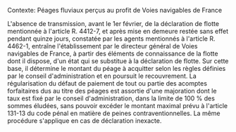 Contexte: Péages fluviaux perçus  au profit de Voies navigables de France

L'absence de transmission, avant le 1er février, de la déclaration de flotte mentionnée à l'article R. 4412-7, et après mise en demeure restée sans effet pendant quinze jours, constatée par les agents mentionnés à l'article R. 4462-1, entraîne l'établissement par le directeur général de Voies navigables de France, à partir des éléments de connaissance de la flotte dont il dispose, d'un état qui se substitue à la déclaration de flotte. Sur cette base, il détermine le montant du péage à acquitter selon les règles définies par le conseil d'administration et en poursuit le recouvrement. La régularisation du défaut de paiement de tout ou partie des acomptes forfaitaires dus au titre des péages est assortie d'une majoration dont le taux est fixé par le conseil d'administration, dans la limite de 100 % des sommes éludées, sans pouvoir excéder le montant maximal prévu à l'article 131-13 du code pénal en matière de peines contraventionnelles. La même procédure s'applique en cas de déclaration inexacte.